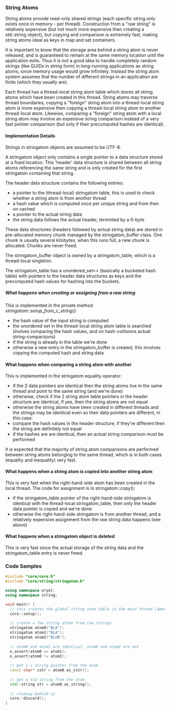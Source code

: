 ### String Atoms ###

String atoms provide read-only shared strings (each specific string only exists once in memory - per thread). Construction from a "raw string"
is relatively expensive (but not much more expensive then creating a std::string object), but copying and comparison is extremely fast, making string atoms ideal as keys in map 
and set containers.

It is important to know that the storage area behind a string atom is never released, and is guaranteed to remain
at the same memory location until the application exits. Thus it is not a good idea to handle completely random
strings (like GUIDs in string form) in long-running applications as string atoms, since memory usage would grow
infinitely. Instead the string atom system assumes that the number of different strings in an application are
finite (which they usually are).

Each thread has a thread-local string atom table which stores all string atoms which have been created in this thread.
String atoms may traverse thread boundaries, copying a "foreign" string atom into a thread-local string atom is more
expensive then copying a thread-local string atom to another thread-local atom. Likewise, comparing a "foreign"
string atom with a local string atom may involve an expensive string comparison instead of a very fast pointer
comparison (but only if their precomputed hashes are identical).

#### Implementation Details ####

Strings in stringatom objects are assumed to be UTF-8.

A stringatom object only contains a single pointer to a data structure stored at a fixed location. This 'header' data
structure is shared between all string atoms referencing the same string and is only created for the
first stringatom containing that string.

The header data structure contains the following entries:

* a pointer to the (thread-local) stringatom table, this is used to check whether a string atom is from another thread
* a hash value which is computed once per unique string and from then on cached
* a pointer to the actual string data
* the string data follows the actual header, terminted by a 0-byte

These data structures (headers followed by actual string data) are stored in pre-allocated memory chunk managed by
the stringatom_buffer class. One chunk is usually several kilobytes, when this runs full, a new chunk is allocated.
Chunks are never freed.

The stringatom_buffer object is owned by a stringatom_table, which is a thread-local singleton.

The stringatom_table has a unordered_set<> (basically a bucketed hash table) with pointers to the header data
structures as keys and the precomputed hash values for hashing into the buckets.

##### What happens when creating or assigning from a raw string #####

This is implemented in the private method _stringatom::setup_from_c_string()_:

* the hash value of the input string is computed
* the unordered set in the thread-local string atom table is searched (inolves comparing the 
hash values, and on hash-collisions actual string-comparisons)
* if the string is already in the table we're done
* otherwise a new entry in the stringatom_buffer is created, this involves copying the computed hash and string data

#### What happens when comparing a string atom with another #####

This is implemented in the stringatom equality operator:

* if the 2 data pointers are identical then the string atoms live in the same thread and point to the 
same string (and we're done)
* otherwise, check if the 2 string atom table pointers in the header structure are identical, if yes, then
the string atoms are not equal
* otherwise the string atoms have been created in different threads and the strings may be identical even so their
data pointers are different, in this case:
* compare the hash values in the header structure, if they're different then the string are definitely not equal
* if the hashes are are identical, then an actual string comparison must be performed

It is expected that the majority of string atom comparisons are performed between string atoms belonging to the same
thread, which is in both cases (equality and inequality) very fast.

#### What happens when a string atom is copied into another string atom ####

This is very fast when the right-hand-side atom has been created in the local thread. The code
for assignment is in stringatom::copy():

* if the stringatom_table pointer of the right-hand-side stringatom is identical with the thread-local
stringatom_table, then only the header data pointer is copied and we're done
* otherwise the right-hand-side stringatom is from another thread, and a relatively expensive assignment from the raw string data
happens (see above)

#### What happens when a stringatom object is deleted ####

This is very fast since the actual storage of the string data and the stringatom_table entry is never freed.

### Code Samples ###

```cpp
#include "core/core.h"
#include "core/string/stringatom.h"

using namespace oryol;
using namespace string;

void main() {
  // this creates the global string atom table in the main thread (among others)
  core::setup();
  
  // create a few string atoms from raw strings
  stringatom atom0("BLA");
  stringatom atom1("BLA");
  stringatom atom2("BLUB");
  
  // atom0 and atom1 are identical, atom0 and atom2 are not
  o_assert(atom0 == atom1);
  o_assert(atom0 != atom2);
  
  // get a c string pointer from the atom
  const char* cstr = atom0.as_cstr();
  
  // get a std string from the atom
  std::string str = atom0.as_string();
  
  // cleanup behind us
  core::discard();
}
```
